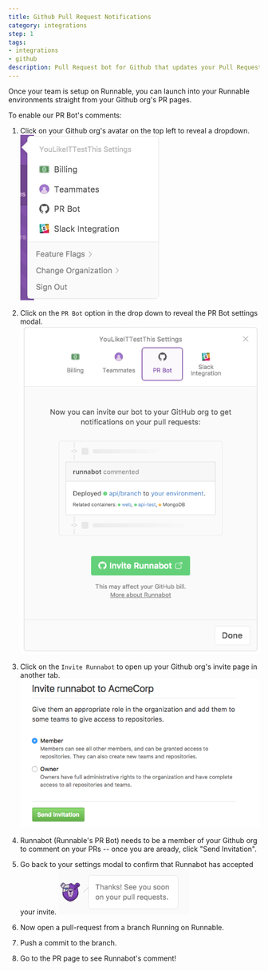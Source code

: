 ```yaml
---
title: Github Pull Request Notifications
category: integrations
step: 1
tags:
- integrations
- github
description: Pull Request bot for Github that updates your Pull Requests with build / test results.
---
```


Once your team is setup on Runnable, you can launch into your Runnable environments straight from your Github org's PR pages. 

To enable our PR Bot's comments:

1. Click on your Github org's avatar on the top left to reveal a dropdown.
  ![prbot1](/images/prbot1.png)

2. Click on the ```PR Bot``` option in the drop down to reveal the PR Bot settings modal.
  ![prbot2](/images/prbot2.png)

3. Click on the ```Invite Runnabot``` to open up your Github org's invite page in another tab.
  ![prbot3](/images/prbot3.png)

4. Runnabot (Runnable's PR Bot) needs to be a member of your Github org to comment on your PRs -- once you are aready, click "Send Invitation".

5. Go back to your settings modal to confirm that Runnabot has accepted your invite.
  ![prbot4](/images/prbot4.png)

6. Now open a pull-request from a branch Running on Runnable.

7. Push a commit to the branch.

8. Go to the PR page to see Runnabot's comment!

